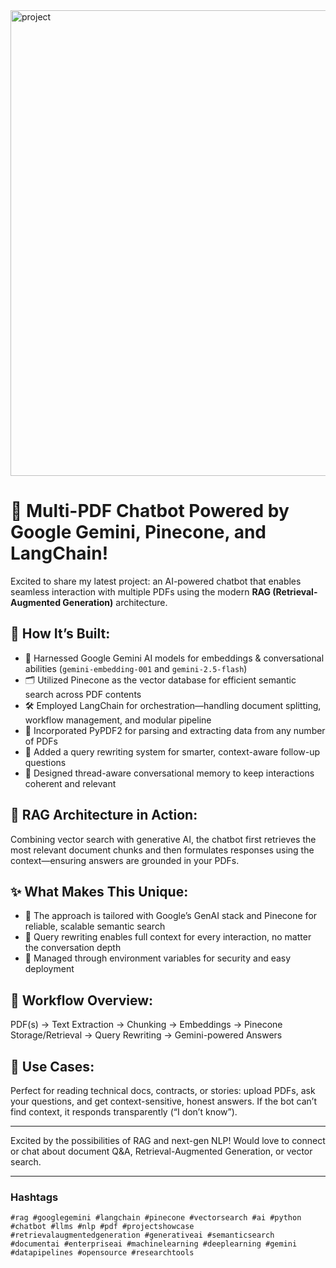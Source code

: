 
<img width="1342" height="745" alt="project" src="https://github.com/user-attachments/assets/012f9d6a-1bf6-46f3-835f-b1dad3c6642c" />

# 🚀 Multi-PDF Chatbot Powered by Google Gemini, Pinecone, and LangChain!

Excited to share my latest project: an AI-powered chatbot that enables seamless interaction with multiple PDFs using the modern **RAG (Retrieval-Augmented Generation)** architecture.

## 🔧 How It’s Built:
- 📘 Harnessed Google Gemini AI models for embeddings & conversational abilities (`gemini-embedding-001` and `gemini-2.5-flash`)
- 🗂️ Utilized Pinecone as the vector database for efficient semantic search across PDF contents
- 🛠️ Employed LangChain for orchestration—handling document splitting, workflow management, and modular pipeline
- 📄 Incorporated PyPDF2 for parsing and extracting data from any number of PDFs
- 🔄 Added a query rewriting system for smarter, context-aware follow-up questions
- 🧠 Designed thread-aware conversational memory to keep interactions coherent and relevant

## 🔬 RAG Architecture in Action:
Combining vector search with generative AI, the chatbot first retrieves the most relevant document chunks and then formulates responses using the context—ensuring answers are grounded in your PDFs.

## ✨ What Makes This Unique:
- 🔹 The approach is tailored with Google’s GenAI stack and Pinecone for reliable, scalable semantic search
- 🔸 Query rewriting enables full context for every interaction, no matter the conversation depth
- 🔹 Managed through environment variables for security and easy deployment

## 📝 Workflow Overview:
PDF(s) → Text Extraction → Chunking → Embeddings → Pinecone Storage/Retrieval → Query Rewriting → Gemini-powered Answers

## 🤖 Use Cases:
Perfect for reading technical docs, contracts, or stories: upload PDFs, ask your questions, and get context-sensitive, honest answers. If the bot can’t find context, it responds transparently (“I don’t know”).

---

Excited by the possibilities of RAG and next-gen NLP! Would love to connect or chat about document Q&A, Retrieval-Augmented Generation, or vector search.

---

### Hashtags  
`#rag #googlegemini #langchain #pinecone #vectorsearch #ai #python #chatbot #llms #nlp #pdf #projectshowcase #retrievalaugmentedgeneration #generativeai #semanticsearch #documentai #enterpriseai #machinelearning #deeplearning #gemini #datapipelines #opensource #researchtools`
